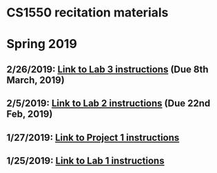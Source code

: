 # CS1550 recitation materials
# Spring 2019

## 2/26/2019: [Link to Lab 3 instructions](https://github.com/maher460/Pitt_CS1550_recitation_materials/blob/master/week7/Lab3.pdf) (Due 8th March, 2019)
## 2/5/2019: [Link to Lab 2 instructions](https://github.com/maher460/Pitt_CS1550_recitation_materials/blob/master/week4/Lab2.pdf) (Due 22nd Feb, 2019)
## 1/27/2019: [Link to Project 1 instructions](https://github.com/maher460/Pitt_CS1550_recitation_materials/tree/master/project1)
## 1/25/2019: [Link to Lab 1 instructions](https://github.com/maher460/Pitt_CS1550_recitation_materials/blob/master/week2/Lab1.pdf)

